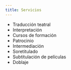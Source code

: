 ```yaml
---
title: Servicios
---
```



- Traducción teatral
- Interpretación
- Cursos de formación
- Patrocinio
- Intermediación
- Soretitulado
- Subtitulación de películas
- Doblaje
